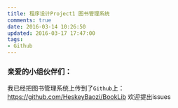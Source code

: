 ```yaml
---
title: 程序设计Project1 图书管理系统
comments: true
date: 2016-03-14 10:26:50
updated: 2016-03-17 17:47:00
tags:
- Github
---
```

### 亲爱的小组伙伴们：
我已经把图书管理系统上传到了`Github`上：
https://github.com/HeskeyBaozi/BookLib
欢迎提出issues
